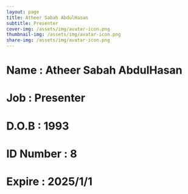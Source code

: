 ```yaml
---
layout: page
title: Atheer Sabah AbdulHasan
subtitle: Presenter
cover-img: /assets/img/avatar-icon.png
thumbnail-img: /assets/img/avatar-icon.png
share-img: /assets/img/avatar-icon.png
---
```


# Name : Atheer Sabah AbdulHasan
# Job : Presenter
# D.O.B : 1993
# ID Number : 8
# Expire : 2025/1/1
